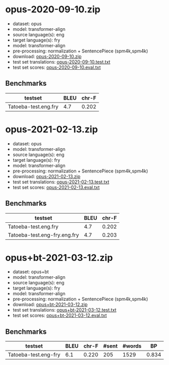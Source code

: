 # opus-2020-09-10.zip

* dataset: opus
* model: transformer-align
* source language(s): eng
* target language(s): fry
* model: transformer-align
* pre-processing: normalization + SentencePiece (spm4k,spm4k)
* download: [opus-2020-09-10.zip](https://object.pouta.csc.fi/Tatoeba-MT-models/eng-fry/opus-2020-09-10.zip)
* test set translations: [opus-2020-09-10.test.txt](https://object.pouta.csc.fi/Tatoeba-MT-models/eng-fry/opus-2020-09-10.test.txt)
* test set scores: [opus-2020-09-10.eval.txt](https://object.pouta.csc.fi/Tatoeba-MT-models/eng-fry/opus-2020-09-10.eval.txt)

## Benchmarks

| testset               | BLEU  | chr-F |
|-----------------------|-------|-------|
| Tatoeba-test.eng.fry 	| 4.7 	| 0.202 |




# opus-2021-02-13.zip

* dataset: opus
* model: transformer-align
* source language(s): eng
* target language(s): fry
* model: transformer-align
* pre-processing: normalization + SentencePiece (spm4k,spm4k)
* download: [opus-2021-02-13.zip](https://object.pouta.csc.fi/Tatoeba-MT-models/eng-fry/opus-2021-02-13.zip)
* test set translations: [opus-2021-02-13.test.txt](https://object.pouta.csc.fi/Tatoeba-MT-models/eng-fry/opus-2021-02-13.test.txt)
* test set scores: [opus-2021-02-13.eval.txt](https://object.pouta.csc.fi/Tatoeba-MT-models/eng-fry/opus-2021-02-13.eval.txt)

## Benchmarks

| testset               | BLEU  | chr-F |
|-----------------------|-------|-------|
| Tatoeba-test.eng.fry 	| 4.7 	| 0.202 |
| Tatoeba-test.eng-fry.eng.fry 	| 4.7 	| 0.203 |




# opus+bt-2021-03-12.zip

* dataset: opus+bt
* model: transformer-align
* source language(s): eng
* target language(s): fry
* model: transformer-align
* pre-processing: normalization + SentencePiece (spm4k,spm4k)
* download: [opus+bt-2021-03-12.zip](https://object.pouta.csc.fi/Tatoeba-MT-models/eng-fry/opus+bt-2021-03-12.zip)
* test set translations: [opus+bt-2021-03-12.test.txt](https://object.pouta.csc.fi/Tatoeba-MT-models/eng-fry/opus+bt-2021-03-12.test.txt)
* test set scores: [opus+bt-2021-03-12.eval.txt](https://object.pouta.csc.fi/Tatoeba-MT-models/eng-fry/opus+bt-2021-03-12.eval.txt)

## Benchmarks

| testset | BLEU  | chr-F | #sent | #words | BP |
|---------|-------|-------|-------|--------|----|
| Tatoeba-test.eng-fry 	| 6.1 	| 0.220 	| 205 	| 1529 	| 0.834 |

